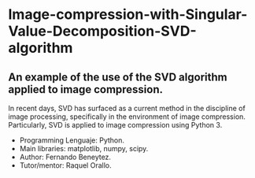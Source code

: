 # Image-compression-with-Singular-Value-Decomposition-SVD-algorithm

## An example of the use of the SVD algorithm applied to image compression.

In recent days, SVD has surfaced as a current method in the discipline of image processing, specifically in the environment of image compression. Particularly, SVD is applied to image compression using Python 3.

- Programming Lenguaje: Python.
- Main libraries: matplotlib, numpy, scipy.
- Author: Fernando Beneytez.
- Tutor/mentor: Raquel Orallo.
